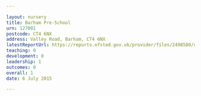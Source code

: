 ```yaml
---

layout: nursery
title: Barham Pre-School
urn: 127001
postcode: CT4 6NX
address: Valley Road, Barham, CT4 6NX
latestReportUrl: https://reports.ofsted.gov.uk/provider/files/2498580/urn/127001.pdf
teaching: 0
development: 0
leadership: 1
outcomes: 0
overall: 1
date: 6 July 2015

---
```

